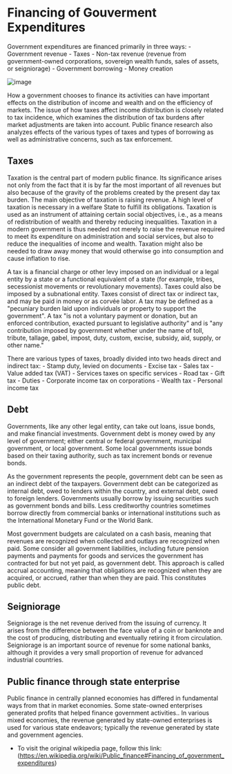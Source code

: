 # Financing of Gouverment Expenditures

Government expenditures are financed primarily in three ways:
    - Government revenue
        - Taxes
        - Non-tax revenue (revenue from government-owned corporations, sovereign wealth funds, sales of assets, or seigniorage)
    - Government borrowing
    - Money creation

![image](../../attachments/corporate_finance/budget_income.png)

How a government chooses to finance its activities can have important effects on the distribution of income and wealth and on the efficiency of markets. The issue of how taxes affect income distribution is closely related to tax incidence, which examines the distribution of tax burdens after market adjustments are taken into account. Public finance research also analyzes effects of the various types of taxes and types of borrowing as well as administrative concerns, such as tax enforcement.

## Taxes
Taxation is the central part of modern public finance. Its significance arises not only from the fact that it is by far the most important of all revenues but also because of the gravity of the problems created by the present day tax burden. The main objective of taxation is raising revenue. A high level of taxation is necessary in a welfare State to fulfill its obligations. Taxation is used as an instrument of attaining certain social objectives, i.e., as a means of redistribution of wealth and thereby reducing inequalities. Taxation in a modern government is thus needed not merely to raise the revenue required to meet its expenditure on administration and social services, but also to reduce the inequalities of income and wealth. Taxation might also be needed to draw away money that would otherwise go into consumption and cause inflation to rise.

A tax is a financial charge or other levy imposed on an individual or a legal entity by a state or a functional equivalent of a state (for example, tribes, secessionist movements or revolutionary movements). Taxes could also be imposed by a subnational entity. Taxes consist of direct tax or indirect tax, and may be paid in money or as corvée labor. A tax may be defined as a "pecuniary burden laid upon individuals or property to support the government". A tax "is not a voluntary payment or donation, but an enforced contribution, exacted pursuant to legislative authority" and is "any contribution imposed by government whether under the name of toll, tribute, tallage, gabel, impost, duty, custom, excise, subsidy, aid, supply, or other name."

There are various types of taxes, broadly divided into two heads direct and indirect tax:
    - Stamp duty, levied on documents
    - Excise tax
    - Sales tax
    - Value added tax (VAT)
    - Services taxes on specific services
    - Road tax
    - Gift tax
    - Duties
    - Corporate income tax on corporations
    - Wealth tax
    - Personal income tax

## Debt
 
Governments, like any other legal entity, can take out loans, issue bonds, and make financial investments. Government debt is money owed by any level of government; either central or federal government, municipal government, or local government. Some local governments issue bonds based on their taxing authority, such as tax increment bonds or revenue bonds.

As the government represents the people, government debt can be seen as an indirect debt of the taxpayers. Government debt can be categorized as internal debt, owed to lenders within the country, and external debt, owed to foreign lenders. Governments usually borrow by issuing securities such as government bonds and bills. Less creditworthy countries sometimes borrow directly from commercial banks or international institutions such as the International Monetary Fund or the World Bank.

Most government budgets are calculated on a cash basis, meaning that revenues are recognized when collected and outlays are recognized when paid. Some consider all government liabilities, including future pension payments and payments for goods and services the government has contracted for but not yet paid, as government debt. This approach is called accrual accounting, meaning that obligations are recognized when they are acquired, or accrued, rather than when they are paid. This constitutes public debt.

## Seigniorage

Seigniorage is the net revenue derived from the issuing of currency. It arises from the difference between the face value of a coin or banknote and the cost of producing, distributing and eventually retiring it from circulation. Seigniorage is an important source of revenue for some national banks, although it provides a very small proportion of revenue for advanced industrial countries.

## Public finance through state enterprise
Public finance in centrally planned economies has differed in fundamental ways from that in market economies. Some state-owned enterprises generated profits that helped finance government activities.. In various mixed economies, the revenue generated by state-owned enterprises is used for various state endeavors; typically the revenue generated by state and government agencies.

- To visit the original wikipedia page, follow this link: (https://en.wikipedia.org/wiki/Public_finance#Financing_of_government_expenditures)


